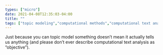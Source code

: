 ```yaml
---
types: ["micro"]
date: 2021-04-08T12:35:03-04:00
title: ""
tags: ["topic modeling","computational methods","computational text analysis","text analysis","digital methods","objectivity"]
---
```

Just because you can topic model something doesn’t mean it actually tells us anything (and please don’t ever describe computational text analysis as “objective”).
